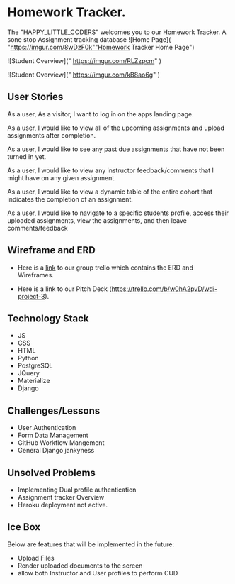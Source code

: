 # Homework Tracker.

The "HAPPY_LITTLE_CODERS" welcomes you to our Homework Tracker. A sone stop Assignment tracking database 
![Home Page]( "https://imgur.com/8wDzF0k""Homework Tracker Home Page")

![Student Overview](" https://imgur.com/RLZzpcm" )

![Student Overview](" https://imgur.com/kB8ao6g" )

## User Stories

As a user, As a visitor, I want to log in on the apps landing page.

As a user, I would like to view all of the upcoming assignments and upload assignments after completion.

As a user, I would like to see any past due assignments that have not been turned in yet. 

As a user, I would like to view any instructor feedback/comments that I might have on any given assignment.

As a user, I would like to view a dynamic table of the entire cohort that indicates the completion of an assignment.

As a user, I would like to navigate to a specific students profile, access their uploaded assignments, view the assignments, and then leave comments/feedback

## Wireframe and ERD

-   Here is a [link](https://trello.com/b/w0hA2pvD/wdi-project-3) to our group trello which contains the ERD and Wireframes.

-   Here is a link to our Pitch Deck (https://trello.com/b/w0hA2pvD/wdi-project-3).

## Technology Stack

-   JS
-   CSS
-   HTML
-   Python
-   PostgreSQL
-   JQuery
-   Materialize
-   Django


## Challenges/Lessons
+   User Authentication
+   Form Data Management
+   GitHub Workflow Mangement
+   General Django jankyness

## Unsolved Problems
-   Implementing Dual profile authentication 
-   Assignment tracker Overview
-   Heroku deployment not active.

## Ice Box
Below are features that will be implemented in the future:
-   Upload Files
-   Render uploaded documents to the screen
-   allow both Instructor and User profiles to perform CUD 